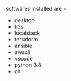 softwares installed are - 
* desktop 
* k3s 
* localstack 
* terraform 
* ansible 
* awscli 
* vscode
* python 3.8
* git
